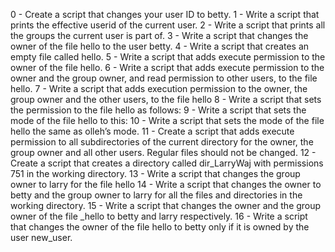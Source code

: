 0 - Create a script that changes your user ID to betty. 1 - Write a script that prints the effective userid of the current user. 2 - Write a script that prints all the groups the current user is part of. 3 - Write a script that changes the owner of the file hello to the user betty. 4 - Write a script that creates an empty file called hello. 5 - Write a script that adds execute permission to the owner of the file hello. 6 - Write a script that adds execute permission to the owner and the group owner, and read permission to other users, to the file hello. 7 - Write a script that adds execution permission to the owner, the group owner and the other users, to the file hello 8 - Write a script that sets the permission to the file hello as follows: 9 - Write a script that sets the mode of the file hello to this: 10 - Write a script that sets the mode of the file hello the same as olleh’s mode. 11 - Create a script that adds execute permission to all subdirectories of the current directory for the owner, the group owner and all other users. Regular files should not be changed. 12 - Create a script that creates a directory called dir_LarryWaj with permissions 751 in the working directory. 13 - Write a script that changes the group owner to larry for the file hello 14 - Write a script that changes the owner to betty and the group owner to larry for all the files and directories in the working directory. 15 - Write a script that changes the owner and the group owner of the file _hello to betty and larry respectively. 16 - Write a script that changes the owner of the file hello to betty only if it is owned by the user new_user.
